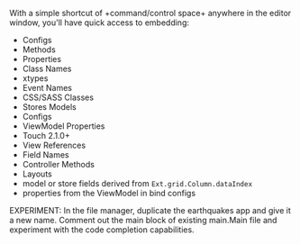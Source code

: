 With a simple shortcut of +command/control space+ anywhere in the editor window, you'll have 
quick access to embedding:

* Configs
* Methods
* Properties
* Class Names
* xtypes
* Event Names
* CSS/SASS Classes
* Stores Models
* Configs
* ViewModel Properties
* Touch 2.1.0+
* View References
* Field Names
* Controller Methods
* Layouts
* model or store fields derived from `Ext.grid.Column.dataIndex` 
* properties from the ViewModel in bind configs 


EXPERIMENT: In the file manager, duplicate the earthquakes app and give it a new name. Comment out the main block of existing 
main.Main file and experiment with the code completion capabilities.